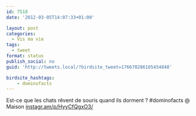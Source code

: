 ```yaml
---
id: 7518
date: '2012-03-05T14:07:33+01:00'

layout: post
categories:
  - Vis ma vie
tags:
  - tweet
format: status
publish_social: no
guid: 'http://tweets.local/?birdsite_tweet=176670286165454848'

birdsite_hashtags:
    - dominofacts
---
```


Est-ce que les chats rêvent de souris quand ils dorment ? #dominofacts @ Maison [instagr.am/p/HyyCfQgxO3/](http://instagr.am/p/HyyCfQgxO3/)